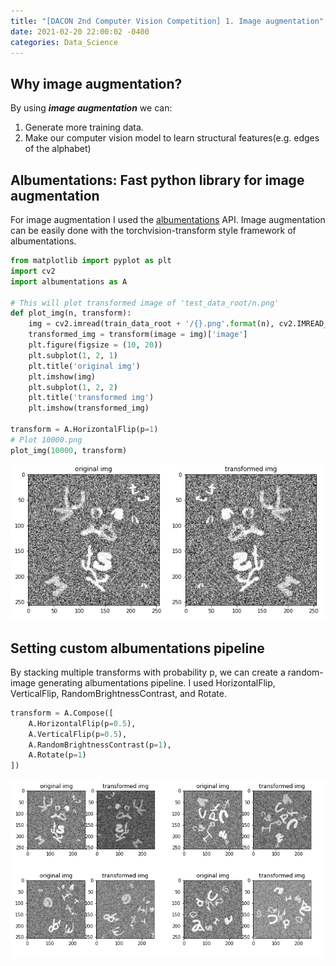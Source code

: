 ```yaml
---
title: "[DACON 2nd Computer Vision Competition] 1. Image augmentation"
date: 2021-02-20 22:00:02 -0400
categories: Data_Science
---
```

## Why image augmentation?
By using ***image augmentation*** we can:
1. Generate more training data.
2. Make our computer vision model to learn structural features(e.g. edges of the alphabet) 

## Albumentations: Fast python library for image augmentation
For image augmentation I used the [albumentations](https://github.com/albumentations-team/albumentations) API.
Image augmentation can be easily done with the torchvision-transform style framework of albumentations.

~~~python
from matplotlib import pyplot as plt
import cv2
import albumentations as A

# This will plot transformed image of 'test_data_root/n.png'
def plot_img(n, transform):
    img = cv2.imread(train_data_root + '/{}.png'.format(n), cv2.IMREAD_COLOR)
    transformed_img = transform(image = img)['image']
    plt.figure(figsize = (10, 20))
    plt.subplot(1, 2, 1)
    plt.title('original img')
    plt.imshow(img)
    plt.subplot(1, 2, 2)
    plt.title('transformed img')
    plt.imshow(transformed_img)

transform = A.HorizontalFlip(p=1)
# Plot 10000.png
plot_img(10000, transform)
~~~

![Albumentations HorizontalFlip](/assets/images/dacon_computer_vision_1_0.png)

## Setting custom albumentations pipeline
By stacking multiple transforms with probability p, we can create a random-image generating albumentations pipeline.
I used HorizontalFlip, VerticalFlip, RandomBrightnessContrast, and Rotate.

~~~python
transform = A.Compose([
    A.HorizontalFlip(p=0.5),
    A.VerticalFlip(p=0.5),
    A.RandomBrightnessContrast(p=1),
    A.Rotate(p=1)
])
~~~

![Albumentations pipeline](/assets/images/dacon_computer_vision_1_1.png)
